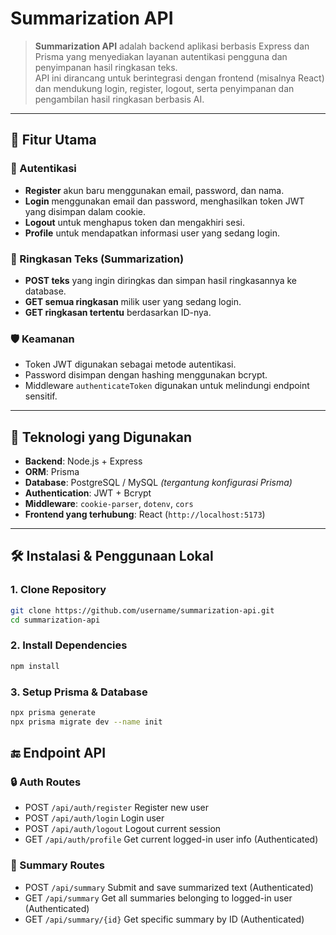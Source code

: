 # Summarization API

> **Summarization API** adalah backend aplikasi berbasis Express dan Prisma yang menyediakan layanan autentikasi pengguna dan penyimpanan hasil ringkasan teks.  
> API ini dirancang untuk berintegrasi dengan frontend (misalnya React) dan mendukung login, register, logout, serta penyimpanan dan pengambilan hasil ringkasan berbasis AI.

---

## 🚀 Fitur Utama

### 🔐 Autentikasi
- **Register** akun baru menggunakan email, password, dan nama.
- **Login** menggunakan email dan password, menghasilkan token JWT yang disimpan dalam cookie.
- **Logout** untuk menghapus token dan mengakhiri sesi.
- **Profile** untuk mendapatkan informasi user yang sedang login.

### 📝 Ringkasan Teks (Summarization)
- **POST teks** yang ingin diringkas dan simpan hasil ringkasannya ke database.
- **GET semua ringkasan** milik user yang sedang login.
- **GET ringkasan tertentu** berdasarkan ID-nya.

### 🛡️ Keamanan
- Token JWT digunakan sebagai metode autentikasi.
- Password disimpan dengan hashing menggunakan bcrypt.
- Middleware `authenticateToken` digunakan untuk melindungi endpoint sensitif.

---

## 🧰 Teknologi yang Digunakan

- **Backend**: Node.js + Express  
- **ORM**: Prisma  
- **Database**: PostgreSQL / MySQL *(tergantung konfigurasi Prisma)*  
- **Authentication**: JWT + Bcrypt  
- **Middleware**: `cookie-parser`, `dotenv`, `cors`  
- **Frontend yang terhubung**: React (`http://localhost:5173`)

---

## 🛠️ Instalasi & Penggunaan Lokal

### 1. Clone Repository

```bash
git clone https://github.com/username/summarization-api.git
cd summarization-api
```

### 2. Install Dependencies

```bash
npm install
```

### 3. Setup Prisma & Database

```bash
npx prisma generate
npx prisma migrate dev --name init
```

## 🔚 Endpoint API
### 🔒 Auth Routes
- POST `/api/auth/register` Register new user  
- POST `/api/auth/login` Login user  
- POST `/api/auth/logout` Logout current session  
- GET `/api/auth/profile` Get current logged-in user info (Authenticated)

### 📄 Summary Routes
- POST `/api/summary` Submit and save summarized text (Authenticated)  
- GET `/api/summary` Get all summaries belonging to logged-in user (Authenticated)  
- GET `/api/summary/{id}` Get specific summary by ID (Authenticated)
